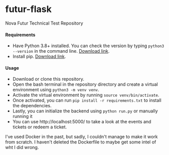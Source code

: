 # futur-flask
Nova Futur Technical Test Repository

#### Requirements
* Have Python 3.8+ installed. You can check the version by typing `python3 --version` in the command line. [Download link](https://www.python.org/downloads/).
* Install pip. [Download link](https://pypi.org/project/pip/).

#### Usage
* Download or clone this repository.
* Open the bash terminal in the repository directory and create a virtual environment using `python3 -m venv venv`.
* Activate the virtual environment by running `source venv/bin/activate`.
* Once activated, you can run `pip install -r requirements.txt` to install the dependencies.
* Lastly, you can initialize the backend using `python run.py` or manually running it
* You can use http://localhost:5000/ to take a look at the events and tickets or redeem a ticket.

I've used Docker in the past, but sadly, I couldn't manage to make it work from scratch. I haven't deleted the Dockerfile to maybe get some intel of wht I did wrong.